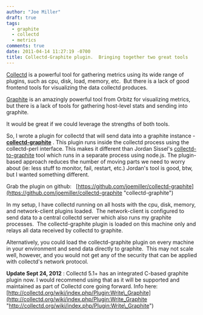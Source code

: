 ```yaml
---
author: "Joe Miller"
draft: true
tags:
  - graphite
  - collectd
  - metrics
comments: true
date: 2011-04-14 11:27:19 -0700
title: Collectd-Graphite plugin.  Bringing together two great tools
---
```


[Collectd](http://collectd.org/ "collectd.org") is a powerful tool for gathering metrics using its wide range of plugins, such as cpu, disk, load, memory, etc.  But there is a lack of good frontend tools for visualizing the data collectd produces.

[Graphite](http://graphite.wikidot.com/ "graphite") is an amazingly powerful tool from Orbitz for visualizing metrics, but there is a lack of tools for gathering host-level stats and sending into graphite.

It would be great if we could leverage the strengths of both tools.

<!--more-->

So, I wrote a plugin for collectd that will send data into a graphite instance - **[collectd-graphite](https://github.com/joemiller/collectd-graphite "collectd-graphite")** . This plugin runs inside the collectd process using the collectd-perl interface. This makes it different than Jordan Sissel's [collectd-to-graphite](https://github.com/loggly/collectd-to-graphite) tool which runs in a separate process using node.js. The plugin-based approach reduces the number of moving parts we need to worry about (ie: less stuff to monitor, fail, restart, etc.) Jordan's tool is good, btw, but I wanted something different.

Grab the plugin on github:   [https://github.com/joemiller/collectd-graphite](https://github.com/joemiller/collectd-graphite "collectd-graphite")

In my setup, I have collectd running on all hosts with the cpu, disk, memory, and network-client plugins loaded.  The network-client is configured to send data to a central collectd server which also runs my graphite processes.  The collectd-graphite plugin is loaded on this machine only and relays all data received by collectd to graphite.

Alternatively, you could load the collectd-graphite plugin on every machine in your environment and send data directly to graphite.  This may not scale well, however, and you would not get any of the security that can be applied with collectd's network protocol.

**Update Sept 24, 2012** : Collectd 5.1+ has an integrated C-based graphite plugin now. I would recommend using that as it will be supported and maintained as part of Collectd core going forward. Info here: [http://collectd.org/wiki/index.php/Plugin:Write\_Graphite](http://collectd.org/wiki/index.php/Plugin:Write_Graphite "http://collectd.org/wiki/index.php/Plugin:Write\_Graphite")
